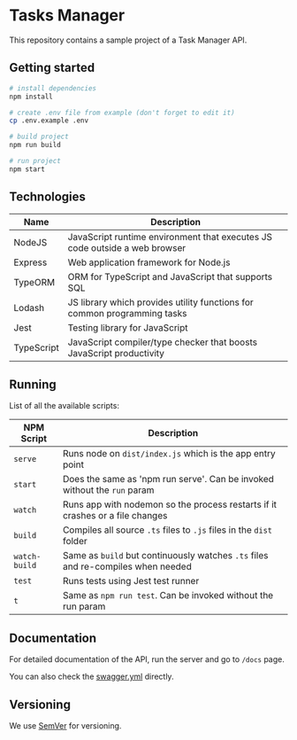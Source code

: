 # Tasks Manager
This repository contains a sample project of a Task Manager API.

## Getting started
```bash
# install dependencies
npm install

# create .env file from example (don't forget to edit it)
cp .env.example .env

# build project
npm run build

# run project
npm start
```

## Technologies
| Name                 | Description                                                                   |
| -------------------- | ----------------------------------------------------------------------------- |
| NodeJS               | JavaScript runtime environment that executes JS code outside a web browser    |
| Express              | Web application framework for Node.js                                         |
| TypeORM              | ORM for TypeScript and JavaScript that supports SQL                           |
| Lodash               | JS library which provides utility functions for common programming tasks      |
| Jest                 | Testing library for JavaScript                                                |
| TypeScript           | JavaScript compiler/type checker that boosts JavaScript productivity          |

## Running
List of all the available scripts:

| NPM Script           | Description                                                                                       |
| -------------------- | ------------------------------------------------------------------------------------------------- |
| `serve`              | Runs node on `dist/index.js` which is the app entry point                                         |
| `start`              | Does the same as 'npm run serve'. Can be invoked without the `run` param                          |
| `watch`              | Runs app with nodemon so the process restarts if it crashes or a file changes                     |
| `build`              | Compiles all source `.ts` files to `.js` files in the `dist` folder                               |
| `watch-build`        | Same as `build` but continuously watches `.ts` files and re-compiles when needed                  |
| `test`               | Runs tests using Jest test runner                                                                 |
| `t`                  | Same as `npm run test`. Can be invoked without the run param                                      |

## Documentation
For detailed documentation of the API, run the server and go to `/docs` page.

You can also check the [swagger.yml](https://github.com/Wuzi/tasks-manager/blob/master/swagger.yml) directly.

## Versioning
We use [SemVer](http://semver.org/) for versioning.
